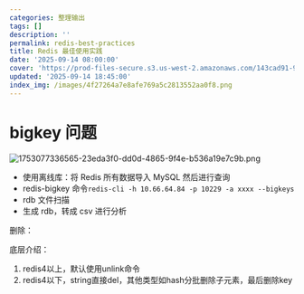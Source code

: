```yaml
---
categories: 整理输出
tags: []
description: ''
permalink: redis-best-practices
title: Redis 最佳使用实践
date: '2025-09-14 08:00:00'
cover: 'https://prod-files-secure.s3.us-west-2.amazonaws.com/143cad91-961b-48b0-82dc-78fbb6eb5abe/43539cac-2a74-4e44-9693-03381b35e458/106449882_p0.png?X-Amz-Algorithm=AWS4-HMAC-SHA256&X-Amz-Content-Sha256=UNSIGNED-PAYLOAD&X-Amz-Credential=ASIAZI2LB466THFJCF4K%2F20250914%2Fus-west-2%2Fs3%2Faws4_request&X-Amz-Date=20250914T105524Z&X-Amz-Expires=3600&X-Amz-Security-Token=IQoJb3JpZ2luX2VjEN%2F%2F%2F%2F%2F%2F%2F%2F%2F%2F%2FwEaCXVzLXdlc3QtMiJHMEUCIQDKrFUnQl9vAYclwR%2Fw%2BGMdDGG2XvkQidl2pmOjdY%2BnLQIgJxTmbuZk7Zf1VYqKPNfbRlh6%2Fc1G1ZdKNotnu7IphzEq%2FwMIWBAAGgw2Mzc0MjMxODM4MDUiDKOjvADhoV1IAm0IYyrcA3VU6kYetcnKzv6bfyWrcXoh%2FBqQnxs3X5iFOLFypO04CqBFWrqSNUqmpPeutYuEMTHZgliBBMTZFGw17ElJ0RSjBL5XPQg9Ja16GPelFvCWwPUsBE0IB%2FXvGs%2Fs6JoywGHeWx1GyJKJlo25KmQ1XhQ%2B0%2FnObmdx7hz7WPON4tRoXXAHK8juztfSKn60IBMQt1uSPwmgMrW0skedfi1o4T6o9Eb0o%2FJ8McGFGQm74XKFuZ9sMgC%2Bw8LBe0EF9dbVVCnjTSATdJDLW579ZRvRrhMXu7jSM%2FmWYfeIJhWcBLebxDx3jQ7PISz%2FEn%2B%2FAgVkz5v%2Ffkg8HNkmjDFo9f8i4iXWUvsrJNoogKpDsPnR2FogEqVQK6iubkSFC2LavdAccO0LnAHkje5bPdVXXCNIZNWLTeN3ZT6zVGHW34pKyI6YvGY2RBHNGvJVZUZHnCMKZz7q6zWGi%2BV%2B0TtAf9F1tZgnvE9qukQs5q6FQGZAW7YznUDJZbPP%2BeYHwW%2Fq%2B8CwR9jWoDKD3ueuIJJdjdk741MTBhg5JHbwtF9t3wQC4XWxLNmsaM466kAAlj3A80LNzxYuYl2xT4bOCvebcAt1mgq7fXQt5OE3%2BjNSC6ovMWElrEco3d5BU3jw2KUzMJ%2FPmcYGOqUBYP8V9Bw58b60rlYMI7aythxa5dwuqKggF7yj2pKsYTKbgedtTcZSRDOX69PMp4A6klxZL%2Fs8YwVGh5rwwIzREVxTyZARfg6OBMzrN9gX7zQc1BBmSeNMlXSsimoglmVIrPEkS3iWgPBxV%2FJuGgk%2B2Ld4IkEJvHubfxN5jRhu%2BbF2HkeaVxs0vkukdi3zTUEMYnDJcG99kCOQCp%2BTvHbM57NDtgRM&X-Amz-Signature=7ba8cdec511ee91b7930da22d208988f3cd41e3bc12beba7806f9c60b9036b36&X-Amz-SignedHeaders=host&x-amz-checksum-mode=ENABLED&x-id=GetObject'
updated: '2025-09-14 18:45:00'
index_img: /images/4f27264a7e8afe769a5c2813552aa0f8.png
---
```


# bigkey 问题


![1753077336565-23eda3f0-dd0d-4865-9f4e-b536a19e7c9b.png](/images/c6758344cbe13f3ebf0f8718f40ab3f3.png)

- 使用离线库：将 Redis 所有数据导入 MySQL 然后进行查询
- redis-bigkey 命令`redis-cli -h 10.66.64.84 -p 10229 -a xxxx --bigkeys`
- rdb 文件扫描
- 生成 rdb，转成 csv 进行分析

删除：


底层介绍：

1. redis4以上，默认使用unlink命令
2. redis4以下，string直接del，其他类型如hash分批删除子元素，最后删除key
